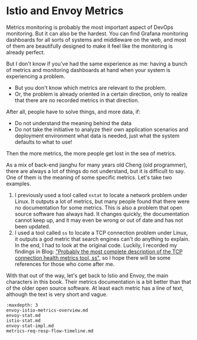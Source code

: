 # Istio and Envoy Metrics


Metrics monitoring is probably the most important aspect of DevOps monitoring. But it can also be the hardest. You can find Grafana monitoring dashboards for all sorts of systems and middleware on the web, and most of them are beautifully designed to make it feel like the monitoring is already perfect.  

But I don't know if you've had the same experience as me: having a bunch of metrics and monitoring dashboards at hand when your system is experiencing a problem.
- But you don't know which metrics are relevant to the problem.
- Or, the problem is already oriented in a certain direction, only to realize that there are no recorded metrics in that direction.

After all, people have to solve things, and more data, if:
- Do not understand the meaning behind the data
- Do not take the initiative to analyze their own application scenarios and deployment environment what data is needed, just what the system defaults to what to use!

Then the more metrics, the more people get lost in the sea of metrics.

As a mix of back-end jianghu for many years old Cheng (old programmer), there are always a lot of things do not understand, but it is difficult to say. One of them is the meaning of some specific metrics. Let's take two examples.
1. I previously used a tool called `nstat` to locate a network problem under Linux. It outputs a lot of metrics, but many people found that there were no documentation for some metrics. This is also a problem that open source software has always had. It changes quickly, the documentation cannot keep up, and it may even be wrong or out of date and has not been updated.
2. I used a tool called `ss` to locate a TCP connection problem under Linux, it outputs a god metric that search engines can't do anything to explain. In the end, I had to look at the original code. Luckily, I recorded my findings in Blog: ["Probably the most complete description of the TCP connection health metrics tool, ss"](https://blog.mygraphql.com/zh/notes/low-tec/network/tcp-inspect/), so I hope there will be some references for those who come after me.


With that out of the way, let's get back to Istio and Envoy, the main characters in this book. Their metrics documentation is a bit better than that of the older open source software. At least each metric has a line of text, although the text is very short and vague.



```{toctree}
:maxdepth: 3
envoy-istio-metrics-overview.md
envoy-stat.md
istio-stat.md
envoy-stat-impl.md
metrics-req-resp-flow-timeline.md
```